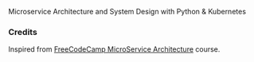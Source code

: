 Microservice Architecture and System Design with Python & Kubernetes 

### Credits
Inspired from [FreeCodeCamp MicroService Architecture](https://www.youtube.com/watch?v=hmkF77F9TLw) course.
